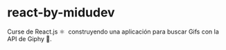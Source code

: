 # react-by-midudev
Curse de React.js ⚛ ️ construyendo una aplicación para buscar Gifs con la API de Giphy 🚀.
